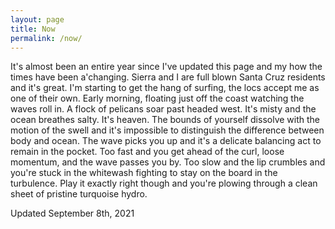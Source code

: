 ```yaml
---
layout: page
title: Now
permalink: /now/
---
```


It's almost been an entire year since I've updated this page and my how the times have been a'changing.  Sierra and I are full blown Santa Cruz residents and it's great.  I'm starting to get the hang of surfing, the locs accept me as one of their own.  Early morning, floating just off the coast watching the waves roll in.  A flock of pelicans soar past headed west.  It's misty and the ocean breathes salty.  It's heaven.  The bounds of yourself dissolve with the motion of the swell and it's impossible to distinguish the difference between body and ocean.  The wave picks you up and it's a delicate balancing act to remain in the pocket.  Too fast and you get ahead of the curl, loose momentum, and the wave passes you by.  Too slow and the lip crumbles and you're stuck in the whitewash fighting to stay on the board in the turbulence.  Play it exactly right though and you're plowing through a clean sheet of pristine turquoise hydro.

Updated September 8th, 2021

<!--stackedit_data:
eyJoaXN0b3J5IjpbNDExMzgzMTM0LDE5NjA2MTI0NTAsMjEzOD
U1NDE1NCwtMTM1OTU2MzQwXX0=
-->